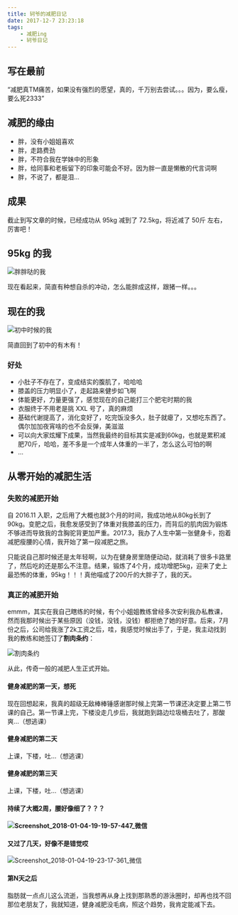 ```yaml
---
title: 轲爷的减肥日记
date: 2017-12-7 23:23:18
tags:
	- 减肥ing
	- 轲爷日记
---
```


## 写在最前

“减肥真TM痛苦，如果没有强烈的愿望，真的，千万别去尝试。。。因为，要么瘦，要么死2333”

<!-- more -->
## 减肥的缘由
- 胖，没有小姐姐喜欢
- 胖，走路费劲
- 胖，不符合我在学妹中的形象
- 胖，给同事和老板留下的印象可能会不好。因为胖一直是懒散的代言词啊
- 胖，不说了，都是泪...

## 成果
截止到写文章的时候，已经成功从 95kg 减到了 72.5kg，将近减了 50斤 左右，厉害吧！

## 95kg 的我
![胖胖哒的我](http://7xsq1h.com1.z0.glb.clouddn.com/95kg%E6%97%B6%E5%80%99%E7%9A%84%E6%88%91.jpg)

现在看起来，简直有种想自杀的冲动，怎么能胖成这样，跟猪一样。。。

## 现在的我
![初中时候的我](http://7xsq1h.com1.z0.glb.clouddn.com/%E5%88%9D%E4%B8%AD%E6%97%B6%E5%80%99%E7%9A%84%E6%88%91.jpg)

简直回到了初中的有木有！

### 好处

- 小肚子不存在了，变成结实的腹肌了，哈哈哈
- 膝盖的压力明显小了，走起路来健步如飞啊
- 体能更好，力量更强了，感觉现在的自己能打三个肥宅时期的我
- 衣服终于不用老是挑 XXL 号了，真的麻烦
- 基础代谢提高了，消化变好了，吃完饭没多久，肚子就瘪了，又想吃东西了。偶尔加加夜宵啥的也不会反弹，美滋滋
- 可以向大家炫耀下成果，当然我最终的目标其实是减到60kg，也就是累积减肥70斤，哈哈，差不多是一个成年人体重的一半了，怎么这么可怕的啊
- ...



## 从零开始的减肥生活

### 失败的减肥开始

自 2016.11 入职，之后用了大概也就3个月的时间，我成功地从80kg长到了90kg。变肥之后，我愈发感受到了体重对我膝盖的压力，而背后的肌肉因为锻炼不够进而导致我的含胸驼背更加严重。2017.3，我办了人生中第一张健身卡，抱着减肥瘦腰的心情，我开始了第一段减肥之旅。



只能说自己那时候还是太年轻啊，以为在健身房里随便动动，就消耗了很多卡路里了，然后吃的还是那么不注意。结果，锻炼了4个月，成功增肥5kg，迎来了史上最恐怖的体重，95kg！！！真他喵成了200斤的大胖子了，我的天。



### 真正的减肥开始

emmm，其实在我自己瞎练的时候，有个小姐姐教练曾经多次安利我办私教课，然而我那时候出于某些原因（没钱，没钱，没钱）都拒绝了她的好意。后来，7月份之后，公司给我涨了2k工资之后，哇，我感觉时候出手了，于是，我主动找到我的教练和她签订了**割肉条约**：

![割肉条约](http://7xsq1h.com1.z0.glb.clouddn.com/%E5%92%8C%E6%95%99%E7%BB%83%E7%9A%84%E8%81%8A%E5%A4%A9%E8%AE%B0%E5%BD%95_01.png)

从此，传奇一般的减肥人生正式开始。



#### 健身减肥的第一天，想死

现在回想起来，我真的超级无敌棒棒锤感谢那时候上完第一节课还决定要上第二节课的自己。第一节课上完，下楼没走几步后，我就跑到路边垃圾桶去吐了，那酸爽…（想逃课）



#### 健身减肥的第二天

上课，下楼，吐…（想逃课）



#### 健身减肥的第三天

上课，下楼，吐…（想逃课）



#### 持续了大概2周，腰好像细了？？？

#### ![Screenshot_2018-01-04-19-19-57-447_微信](http://7xsq1h.com1.z0.glb.clouddn.com/%E5%92%8C%E6%95%99%E7%BB%83%E7%9A%84%E8%81%8A%E5%A4%A9%E8%AE%B0%E5%BD%95_02.png)

#### 又过了几天，好像不是错觉哎

![Screenshot_2018-01-04-19-23-17-361_微信](http://7xsq1h.com1.z0.glb.clouddn.com/%E5%92%8C%E6%95%99%E7%BB%83%E7%9A%84%E8%81%8A%E5%A4%A9%E8%AE%B0%E5%BD%95_03.png)

#### 第N天之后

脂肪就一点点儿这么流逝，当我想再从身上找到那熟悉的游泳圈时，却再也找不回那位老朋友了，我就知道，健身减肥没毛病，照这个趋势，我肯定能减下去。